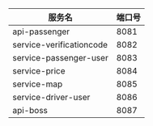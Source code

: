 

服务名|端口号
--- | ---
api-passenger|8081
service-verificationcode | 8082
service-passenger-user|8083
service-price|8084
service-map|8085
service-driver-user|8086
api-boss|8087
